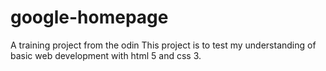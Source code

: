 # google-homepage
A training project from the odin
This project is to test my understanding of
basic web development with html 5 and css 3.
